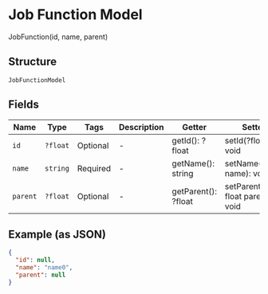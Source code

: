 
# Job Function Model

JobFunction(id, name, parent)

## Structure

`JobFunctionModel`

## Fields

| Name | Type | Tags | Description | Getter | Setter |
|  --- | --- | --- | --- | --- | --- |
| `id` | `?float` | Optional | - | getId(): ?float | setId(?float id): void |
| `name` | `string` | Required | - | getName(): string | setName(string name): void |
| `parent` | `?float` | Optional | - | getParent(): ?float | setParent(?float parent): void |

## Example (as JSON)

```json
{
  "id": null,
  "name": "name0",
  "parent": null
}
```


